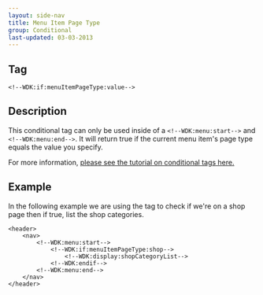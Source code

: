 ```yaml
---
layout: side-nav
title: Menu Item Page Type
group: Conditional
last-updated: 03-03-2013
---
```



## Tag

`<!--WDK:if:menuItemPageType:value-->`

## Description

This conditional tag can only be used inside of a `<!--WDK:menu:start-->` and `<!--WDK:menu:end-->`. It  will return true if the current menu item's page type equals the value you specify.

For more information, [please see the tutorial on conditional tags here.](/pages/tutorials/12conditional-tags.html)

## Example
In the following example we are using the tag to check if we're on a shop page then if true, list the shop categories.

~~~
<header>
	<nav>
		<!--WDK:menu:start-->
			<!--WDK:if:menuItemPageType:shop-->
				<!--WDK:display:shopCategoryList-->
			<!--WDK:endif-->
		<!--WDK:menu:end-->
	</nav>
</header>
~~~